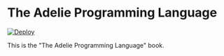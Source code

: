 # The Adelie Programming Language

[![Deploy](https://github.com/kumavale/Adelie-book/actions/workflows/deploy.yml/badge.svg)](https://github.com/kumavale/Adelie-book/actions/workflows/deploy.yml)

This is the "The Adelie Programming Language" book.


